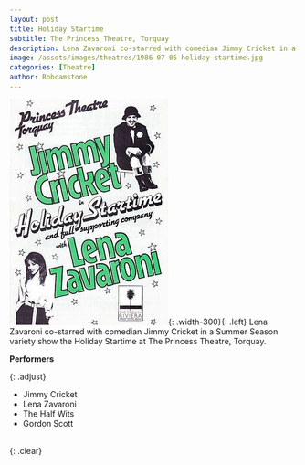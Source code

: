 ```yaml
---
layout: post
title: Holiday Startime
subtitle: The Princess Theatre, Torquay
description: Lena Zavaroni co-starred with comedian Jimmy Cricket in a Summer Season variety show the Holiday Startime at The Princess Theatre, Torquay.
image: /assets/images/theatres/1986-07-05-holiday-startime.jpg
categories: [Theatre]
author: Robcamstone
---
```


![](/assets/images/theatres/1986-07-05-holiday-startime.jpg){: .width-300}{: .left}
Lena Zavaroni co-starred with comedian Jimmy Cricket in a Summer Season variety show the Holiday Startime at The Princess Theatre, Torquay.

**Performers**

{: .adjust}
* Jimmy Cricket
* Lena Zavaroni
* The Half Wits
* Gordon Scott

<br />{: .clear}<br />

<style>
.dt-published {display: none;}
.post-meta:after {content: "5 July to 13 September 1986";}
.height-adjust1 {width:auto; height:350px;}
.height-adjust2 {width:auto; height:307px;}
.adjust {margin-left:340px;}
</style>

